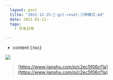 ```yaml
---
  layout: post
  tilte: "2021-12-25-🎃-git-reset-三种模式.md"
  date: 2021-01-11-
  tags: 
    - 开发日常

---
```



* content
{:toc}


![](https://upload-images.jianshu.io/upload_images/15312191-9263343784b64840.png?imageMogr2/auto-orient/strip%7CimageView2/2/w/1240)

> [https://www.jianshu.com/p/c2ec5f06cf1a](https://www.jianshu.com/p/c2ec5f06cf1a)
